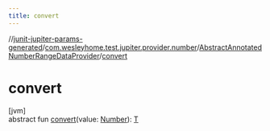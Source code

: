 ```yaml
---
title: convert
---
```

//[junit-jupiter-params-generated](../../../index.html)/[com.wesleyhome.test.jupiter.provider.number](../index.html)/[AbstractAnnotatedNumberRangeDataProvider](index.html)/[convert](convert.html)



# convert



[jvm]\
abstract fun [convert](convert.html)(value: [Number](https://kotlinlang.org/api/latest/jvm/stdlib/kotlin/-number/index.html)): [T](index.html)




